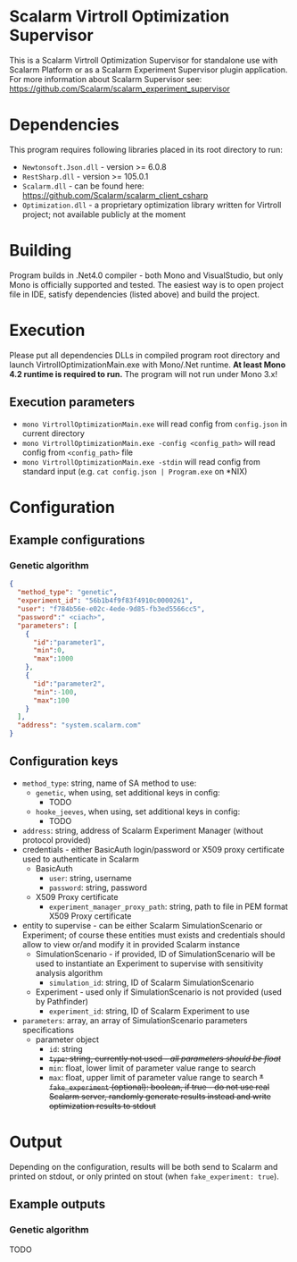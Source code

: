 # Scalarm Virtroll Optimization Supervisor

This is a Scalarm Virtroll Optimization Supervisor for standalone use with Scalarm Platform or as a Scalarm Experiment Supervisor plugin application. For more information about Scalarm Supervisor see: https://github.com/Scalarm/scalarm_experiment_supervisor

# Dependencies

This program requires following libraries placed in its root directory to run:
* ``Newtonsoft.Json.dll`` - version >= 6.0.8
* ``RestSharp.dll`` - version >= 105.0.1
* ``Scalarm.dll`` - can be found here: https://github.com/Scalarm/scalarm_client_csharp
* ``Optimization.dll`` - a proprietary optimization library written for Virtroll project; not available publicly at the moment

# Building

Program builds in .Net4.0 compiler - both Mono and VisualStudio, but only Mono is officially supported and tested. The easiest way is to open project file in IDE, satisfy dependencies (listed above) and build the project.

# Execution

Please put all dependencies DLLs in compiled program root directory and launch VirtrollOptimizationMain.exe with Mono/.Net runtime.
**At least Mono 4.2 runtime is required to run.** The program will not run under Mono 3.x!


## Execution parameters

* ``mono VirtrollOptimizationMain.exe`` will read config from ``config.json`` in current directory
* ``mono VirtrollOptimizationMain.exe -config <config_path>`` will read config from ``<config_path>`` file
* ``mono VirtrollOptimizationMain.exe -stdin`` will read config from standard input (e.g. ``cat config.json | Program.exe`` on \*NIX)


# Configuration

## Example configurations

### Genetic algorithm

```json
{
  "method_type": "genetic",
  "experiment_id": "56b1b4f9f83f4910c0000261",
  "user": "f784b56e-e02c-4ede-9d85-fb3ed5566cc5",
  "password":" <ciach>",
  "parameters": [
    {
      "id":"parameter1",
      "min":0,
      "max":1000
    },
    {
      "id":"parameter2",
      "min":-100,
      "max":100
    }
  ],
  "address": "system.scalarm.com"
}
```

## Configuration keys

* ``method_type``: string, name of SA method to use:
  * ``genetic``, when using, set additional keys in config:
    * TODO
  * ``hooke_jeeves``, when using, set additional keys in config:
    * TODO
* ``address``: string, address of Scalarm Experiment Manager (without protocol provided)
* credentials - either BasicAuth login/password or X509 proxy certificate used to authenticate in Scalarm
  * BasicAuth
    * ``user``: string, username
    * ``password``: string, password
  * X509 Proxy certificate
    * ``experiment_manager_proxy_path``: string, path to file in PEM format X509 Proxy certificate
* entity to supervise - can be either Scalarm SimulationScenario or Experiment; of course these entities must exists and credentials should allow to view or/and modify it in provided Scalarm instance
  * SimulationScenario - if provided, ID of SimulationScenario will be used to instantiate an Experiment to supervise with sensitivity analysis algorithm
    * ``simulation_id``: string, ID of Scalarm SimulationScenario
  * Experiment - used only if SimulationScenario is not provided (used by Pathfinder)
    * ``experiment_id``: string, ID of Scalarm Experiment to use
* ``parameters``: array, an array of SimulationScenario parameters specifications
  * parameter object
    * ``id``: string
    * ~~``type``: string, currently not used - *all parameters should be float*~~
    * ``min``: float, lower limit of parameter value range to search
    * ``max``: float, upper limit of parameter value range to search
~~* ``fake_experiment`` (optional): boolean, if true - do not use real Scalarm server, randomly generate results instead and write optimization results to stdout~~

# Output

Depending on the configuration, results will be both send to Scalarm and printed on stdout, or only printed on stout (when ``fake_experiment: true``).

## Example outputs

### Genetic algorithm

TODO
